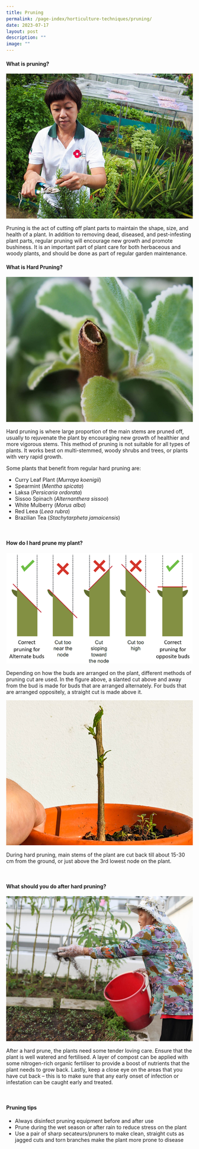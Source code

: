 ```yaml
---
title: Pruning
permalink: /page-index/horticulture-techniques/pruning/
date: 2023-07-17
layout: post
description: ""
image: ""
---
```

<section>
<h4>What is pruning? </h4>
<img style="height:390px; width:520px" src="/images/Gardeners/Pruning%20(4).jpg">
<p>Pruning is the act of cutting off plant parts to maintain the shape, size, and health of a plant. In addition to removing dead, diseased, and pest-infesting plant parts, regular pruning will encourage new growth and promote bushiness. It is an important part of plant care for both herbaceous and woody plants, and should be done as part of regular garden maintenance. </p>
</section>

<section>
<h4>What is Hard Pruning?</h4>
<img style="height:390px; width:520px" src="/images/Horti%20techniques/Pruning_Jacchua.jpg">
<p>Hard pruning is where large proportion of the main stems are pruned off, usually to rejuvenate the plant by encouraging new growth of healthier and more vigorous stems. This method of pruning is not suitable for all types of plants. It works best on multi-stemmed, woody shrubs and trees, or plants with very rapid growth. </p>  
<p>Some plants that benefit from regular hard pruning are:
</p><ul>
  <li>Curry Leaf Plant (<em>Murraya koenigii</em>)</li>
  <li>Spearmint (<em>Mentha spicata</em>)</li>
  <li>Laksa (<em>Persicaria ordorata</em>)</li>
  <li>Sissoo Spinach (<em>Alternanthera sissoo</em>)</li>
  <li>White Mulberry (<em>Morus alba</em>)</li>
  <li>Red Leea (<em>Leea rubra</em>)</li>
  <li>Brazilian Tea (<em>Stachytarpheta jamaicensis</em>)</li>
</ul>
</section>
<br>
<section>
<h4>How do I hard prune my plant?</h4>
	<img src="/images/Horti%20techniques/pruning_diagram.png">
<p>Depending on how the buds are arranged on the plant, different methods of pruning cut are used. In the figure above, a slanted cut above and away from the bud is made for buds that are arranged alternately. For buds that are arranged oppositely, a straight cut is made above it.</p>
<img style="height:390px; width:520px" src="/images/Horti%20techniques/hardpruning_jacchua_2%20(1).jpg">
<p>During hard pruning, main stems of the plant are cut back till about 15-30 cm from the ground, or just above the 3rd lowest node on the plant.</p>
</section>
<br>
<section>
<h4>What should you do after hard pruning?</h4>
	<img style="height:390px; width:520px" src="/images/Gardeners/Fertilising.jpg">
<p>After a hard prune, the plants need some tender loving care. Ensure that the plant is well watered and fertilised. A layer of compost can be applied with some nitrogen-rich organic fertiliser to provide a boost of nutrients that the plant needs to grow back. Lastly, keep a close eye on the areas that you have cut back – this is to make sure that any early onset of infection or infestation can be caught early and treated.</p>
</section>
<br>
<section>
<h4>Pruning tips</h4>
<ul>
  <li>Always disinfect pruning equipment before and after use</li>
  <li>Prune during the wet season or after rain to reduce stress on the plant</li>
  <li>Use a pair of sharp secateurs/pruners to make clean, straight cuts as jagged cuts and torn branches make the plant more prone to disease</li>
</ul>
</section>